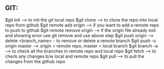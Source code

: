 GIT:
----

$git init –-> to init the git local repo
$git clone –-> to clone the repo into local repo from github
$git remote add origin <url> --> if you want to add a remote repo to push to github
$git remote remove origin –-> if the origin file already exit and showing error use git remove and use above step 
$git push origin --> delete <branch_name> - to remove or delete a remote branch
$git push -u origin master –-> origin = remote repo, master = local branch
$git branch –a –-> to check all the branches in remote repo and local repo
$git fetch –-> to check any changes b/w local and remote repo
$git pull –-> to pull the changes from the github repo

